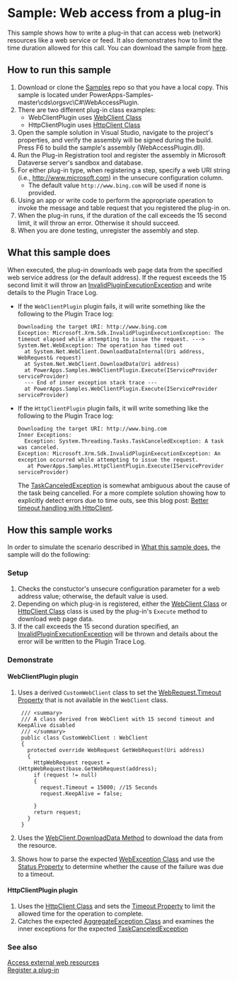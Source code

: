 # Sample: Web access from a plug-in

This sample shows how to write a plug-in that can access web (network) resources like a web service or feed. It also demonstrates how to limit the time duration allowed for this call. You can download the sample from [here](https://github.com/Microsoft/PowerApps-Samples/tree/master/dataverse/orgsvc/CSharp/WebAccessPlugin).

## How to run this sample

1. Download or clone the [Samples](https://github.com/Microsoft/PowerApps-Samples) repo so that you have a local copy. This sample is located under PowerApps-Samples-master\cds\orgsvc\C#\WebAccessPlugin.
1. There are two different plug-in class examples:
    - WebClientPlugin uses [WebClient Class](https://learn.microsoft.com/dotnet/api/system.net.webclient)
    - HttpClientPlugin uses [HttpClient Class](https://learn.microsoft.com/dotnet/api/system.net.http.httpclient)
1. Open the sample solution in Visual Studio, navigate to the project's properties, and verify the assembly will be signed during the build. Press F6 to build the sample's assembly (WebAccessPlugin.dll).
1. Run the Plug-in Registration tool and register the assembly in Microsoft Dataverse server's sandbox and database.
1. For either plug-in type, when registering a step, specify a web URI string (i.e., <http://www.microsoft.com>) in the unsecure configuration column.
    - The default value `http://www.bing.com` will be used if none is provided.
1. Using an app or write code to perform the appropriate operation to invoke the message and table request that you registered the plug-in on.
1. When the plug-in runs, if the duration of the call exceeds the 15 second limit, it will throw an error. Otherwise it should succeed.
1. When you are done testing, unregister the assembly and step.

## What this sample does

When executed, the plug-in downloads web page data from the specified web service address (or the default address).
If the request exceeds the 15 second limit it will throw an [InvalidPluginExecutionException](https://learn.microsoft.com/dotnet/api/microsoft.xrm.sdk.invalidpluginexecutionexception)
and write details to the Plugin Trace Log.

- If the `WebClientPlugin` plugin fails, it will write something like the following to the Plugin Trace log:

    ```
    Downloading the target URI: http://www.bing.com
    Exception: Microsoft.Xrm.Sdk.InvalidPluginExecutionException: The timeout elapsed while attempting to issue the request. ---> System.Net.WebException: The operation has timed out
      at System.Net.WebClient.DownloadDataInternal(Uri address, WebRequest& request)
      at System.Net.WebClient.DownloadData(Uri address)
      at PowerApps.Samples.WebClientPlugin.Execute(IServiceProvider serviceProvider)
      --- End of inner exception stack trace ---
      at PowerApps.Samples.WebClientPlugin.Execute(IServiceProvider serviceProvider)
    ```

- If the `HttpClientPlugin` plugin fails, it will write something like the following to the Plugin Trace log:

    ```
    Downloading the target URI: http://www.bing.com
    Inner Exceptions:
      Exception: System.Threading.Tasks.TaskCanceledException: A task was canceled.
    Exception: Microsoft.Xrm.Sdk.InvalidPluginExecutionException: An exception occurred while attempting to issue the request.
       at PowerApps.Samples.HttpClientPlugin.Execute(IServiceProvider serviceProvider)
    ```

    The [TaskCanceledException](https://learn.microsoft.com/dotnet/api/system.threading.tasks.taskcanceledexception) is somewhat ambiguous about the cause of the task being cancelled. For a more complete solution showing how to explicitly detect errors due to time outs, see this blog post: [Better timeout handling with HttpClient](https://thomaslevesque.com/2018/02/25/better-timeout-handling-with-httpclient/).

## How this sample works

In order to simulate the scenario described in [What this sample does](#what-this-sample-does), the sample will do the following:

### Setup

1. Checks the constuctor's unsecure configuration parameter for a web address value; otherwise, the default value is used.
2. Depending on which plug-in is registered, either the  [WebClient Class](https://learn.microsoft.com/dotnet/api/system.net.webclient) or  [HttpClient Class](https://learn.microsoft.com/dotnet/api/system.net.http.httpclient) class is used by the plug-in's `Execute` method to download web page data.
3. If the call exceeds the 15 second duration specified, an [InvalidPluginExecutionException](https://learn.microsoft.com/dotnet/api/microsoft.xrm.sdk.invalidpluginexecutionexception) will be thrown and details about the error will be written to the Plugin Trace Log.

### Demonstrate

#### WebClientPlugin plugin

1. Uses a derived `CustomWebClient` class to set the [WebRequest.Timeout Property](https://learn.microsoft.com/dotnet/api/system.net.webrequest.timeout) that is not available in the `WebClient` class.

   ````
    /// <summary>
    /// A class derived from WebClient with 15 second timeout and KeepAlive disabled
    /// </summary>
    public class CustomWebClient : WebClient
    {
      protected override WebRequest GetWebRequest(Uri address)
      {
        HttpWebRequest request = (HttpWebRequest)base.GetWebRequest(address);
        if (request != null)
        {
          request.Timeout = 15000; //15 Seconds
          request.KeepAlive = false;
          
        }
        return request;
      }
    }
    ````

1. Uses the [WebClient.DownloadData Method](https://learn.microsoft.com/dotnet/api/system.net.webclient.downloaddata) to download the data from the resource.
1. Shows how to parse the expected [WebException Class](https://learn.microsoft.com/dotnet/api/system.net.webexception) and use the [Status Property](https://learn.microsoft.com/dotnet/api/system.net.webexception.status) to determine whether the cause of the failure was due to a timeout.

#### HttpClientPlugin plugin

1. Uses the [HttpClient Class](https://learn.microsoft.com/dotnet/api/system.net.http.httpclient) and sets the [Timeout Property](https://learn.microsoft.com/dotnet/api/system.net.http.httpclient.timeout) to limit the allowed time for the operation to complete.
1. Catches the expected [AggregateException Class](https://learn.microsoft.com/dotnet/api/system.aggregateexception) and examines the inner exceptions for the expected [TaskCanceledException](https://learn.microsoft.com/dotnet/api/system.threading.tasks.taskcanceledexception)

### See also

[Access external web resources](https://learn.microsoft.com/powerapps/developer/common-data-service/access-web-services)<br/>
[Register a plug-in](https://learn.microsoft.com/powerapps/developer/common-data-service/register-plug-in)
